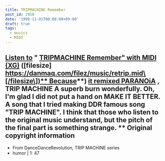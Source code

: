 ```yaml
---
title: TRIPMACHINE Remember
post_id: 2950
date: '1999-11-01T00:00:00+09:00'
draft: true
tags:
  - musics
  - MIDI
---
```


## [Listen to](https://danmaq.com/filez/music/retrip.mid) " [TRIPMACHINE Remember" with MIDI (XG)](https://danmaq.com/filez/music/retrip.mid) (\[filesize\] [https://danmaq.com/filez/music/retrip.mid\[/filesize\])** Because](https://danmaq.com/filez/music/retrip.mid[/filesize])**) [it remixed PARANOiA](https://danmaq.com/2942) , TRIP MACHINE A superb burn wonderfully. Oh, I'm glad I did not put a hand on MAKE IT BETTER. A song that I tried making DDR famous song "TRIP MACHINE". I think that those who listen to the original music understand, but the pitch of the final part is something strange. ** Original copyright information

*   From DanceDanceRevolution, TRIP MACHINE series
*   humor | 1: 47
